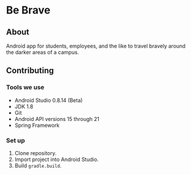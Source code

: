 # Be Brave

## About

Android app for students, employees, and the like to travel bravely around the darker areas of a campus.

## Contributing

### Tools we use

* Android Studio 0.8.14 (Beta)
* JDK 1.8
* Git
* Android API versions 15 through 21
* Spring Framework

### Set up

1. Clone repository.
2. Import project into Android Studio.
3. Build `gradle.build`.